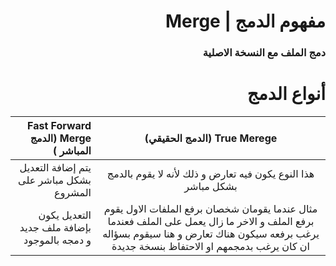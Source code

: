
# <div dir =rtl >مفهوم الدمج | Merge
</div>

### <div dir=rtl >دمج الملف مع النسخة الاصلية  </div>


# <div dir = rtl >أنواع  الدمج   </div>


|<div dir =rtl >Fast Forward Merge  (الدمج المباشر ) </div>     | <div dir =rtl>  True Merege (الدمج الحقيقي) </div>   
|--------------------------------:|:------------------------------------------:|
|<div dir =rtl >  يتم إضافة التعديل بشكل مباشر على المشروع </div> |<div dir =rtl > هذا النوع يكون فيه تعارض و ذلك لأنه لا يقوم بالدمج بشكل مباشر </div>           
|<div dir =rtl > التعديل يكون بإضافة ملف جديد و دمجه بالموجود</div> |<div dir =rtl >  مثال عندما يقومان شخصان برفع الملفات الاول يقوم برفع الملف و الاخر ما زال يعمل على الملف فعندما يرغب برفعه سيكون هناك تعارض و هنا سيقوم بسؤاله ان كان يرغب بدمجمهم او الاحتفاظ بنسخة جديدة</div> 



